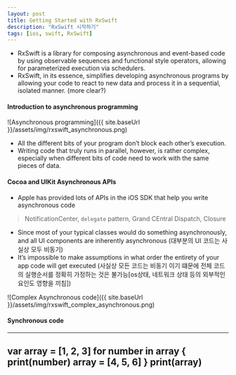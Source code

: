 ```yaml
---
layout: post
title: Getting Started with RxSwift
description: "RxSwift 시작하기"
tags: [ios, swift, RxSwift]
---
```


- RxSwift is a library for composing asynchronous and event-based code by using observable sequences and functional style operators, allowing for parameterized execution via schedulers.
- RxSwift, in its essence, simplifies developing asynchronous programs by allowing your code to react to new data and process it in a sequential, isolated manner. (more clear?)


#### Introduction to asynchronous programming

![Asynchronous programming]({{ site.baseUrl }}/assets/img/rxswift_asynchronous.png)


- All the different bits of your program don’t block each other’s execution.
- Writing code that truly runs in parallel, however, is rather complex, especially when different bits of code need to work with the same pieces of data.


#### Cocoa and UIKit Asynchronous APIs

- Apple has provided lots of APIs in the iOS SDK that help you write asynchronous code

> NotificationCenter,  `delegate` pattern,  Grand CEntral Dispatch,  Closure

- Since most of your typical classes would do something asynchronously, and all UI components are inherently asynchronous (대부분의 UI 코드는 사실상 모두 비동기)
- It’s impossible to make assumptions in what order the entirety of your app code will get executed (사실상 모든 코드는 비동기 이기 떄문에 전체 코드의 실행순서를 정확히 가정하는 것은 불가능[os상태, 네트워크 상태 등의 외부적인 요인도 영향을 끼침])

![Complex Asynchronous code]({{ site.baseUrl }}/assets/img/rxswift_complex_asynchronous.png)

#### Synchronous code

---
var array = [1, 2, 3]
for number in array {
  print(number)
  array = [4, 5, 6]
}
print(array)
---


